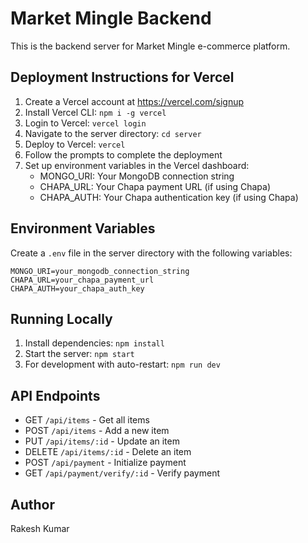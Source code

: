 # Market Mingle Backend

This is the backend server for Market Mingle e-commerce platform.

## Deployment Instructions for Vercel

1. Create a Vercel account at https://vercel.com/signup
2. Install Vercel CLI: `npm i -g vercel`
3. Login to Vercel: `vercel login`
4. Navigate to the server directory: `cd server`
5. Deploy to Vercel: `vercel`
6. Follow the prompts to complete the deployment
7. Set up environment variables in the Vercel dashboard:
   - MONGO_URI: Your MongoDB connection string
   - CHAPA_URL: Your Chapa payment URL (if using Chapa)
   - CHAPA_AUTH: Your Chapa authentication key (if using Chapa)

## Environment Variables

Create a `.env` file in the server directory with the following variables:

```
MONGO_URI=your_mongodb_connection_string
CHAPA_URL=your_chapa_payment_url
CHAPA_AUTH=your_chapa_auth_key
```

## Running Locally

1. Install dependencies: `npm install`
2. Start the server: `npm start`
3. For development with auto-restart: `npm run dev`

## API Endpoints

- GET `/api/items` - Get all items
- POST `/api/items` - Add a new item
- PUT `/api/items/:id` - Update an item
- DELETE `/api/items/:id` - Delete an item
- POST `/api/payment` - Initialize payment
- GET `/api/payment/verify/:id` - Verify payment

## Author

Rakesh Kumar
